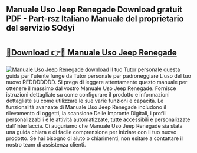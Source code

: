 ## Manuale Uso Jeep Renegade Download gratuit PDF - Part-rsz Italiano Manuale del proprietario del servizio SQdyi

# <h2><a href="http://dfda9j2.blite.top/?on=Manuale+Uso+Jeep+Renegade">🔗Download 👉🔴 Manuale Uso Jeep Renegade</a></h2>

[![Manuale Uso Jeep Renegade download](https://i.imgur.com/lujVjoI.png)](http://dfda9j2.blite.top/?on=Manuale+Uso+Jeep+Renegade)
Il tuo Tutor personale questa guida per l'utente funge da Tutor personale per padroneggiare L'uso del tuo nuovo REDDDDDDD. Si prega di leggere attentamente questo manuale per ottenere il massimo dal vostro Manuale Uso Jeep Renegade. Fornisce istruzioni dettagliate su come configurare il prodotto e informazioni dettagliate su come utilizzare le sue varie funzioni e capacità. Le funzionalità avanzate di Manuale Uso Jeep Renegade includono il rilevamento di oggetti, la scansione Delle Impronte Digitali, i profili personalizzabili e le attività automatizzate, tutte accessibili e personalizzate dall'interfaccia. Ci auguriamo che Manuale Uso Jeep Renegade sia stata una guida chiara e di facile comprensione per iniziare con il tuo nuovo prodotto. Se hai bisogno di aiuto o chiarimenti, non esitare a contattare il nostro team di assistenza clienti.
